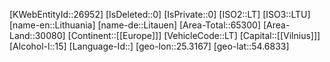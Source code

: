 ﻿---
location: [54.6833,25.3167]
type: Country
tags: [geo/Country]
---
[KWebEntityId::26952]
[IsDeleted::0]
[IsPrivate::0]
[ISO2::LT]
[ISO3::LTU]
[name-en::Lithuania]
[name-de::Litauen]
[Area-Total::65300]
[Area-Land::30080]
[Continent::[[Europe]]]
[VehicleCode::LT]
[Capital::[[Vilnius]]]
[Alcohol-l::15]
[Language-Id::]
[geo-lon::25.3167]
[geo-lat::54.6833]

